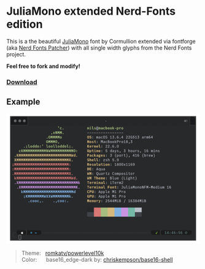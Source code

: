 # JuliaMono extended Nerd-Fonts edition

This is a the beautiful [JuliaMono](https://github.com/cormullion/juliamono) font by Cormullion extended via fontforge (aka [Nerd Fonts Patcher](https://github.com/ryanoasis/nerd-fonts#font-patcher)) with all single width glyphs from the Nerd Fonts project.

**Feel free to fork and modify!**

### [Download](https://github.com/mietzen/juliamono-nerd-font/releases/download/v0.059/fonts.zip)

## Example

![preview](./preview.png)

>Theme:&nbsp;&nbsp;&nbsp;[romkatv/powerlevel10k](https://github.com/romkatv/powerlevel10k)\
>Color:&nbsp;&nbsp;&nbsp;&nbsp;&nbsp;&nbsp;base16_edge-dark by: [chriskempson/base16-shell](https://github.com/chriskempson/base16-shell)

